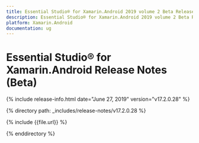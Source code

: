 ```yaml
---
title: Essential Studio® for Xamarin.Android 2019 volume 2 Beta Release Notes  
description: Essential Studio® for Xamarin.Android 2019 volume 2 Beta Release Notes  
platform: Xamarin.Android
documentation: ug
---
```


# Essential Studio® for Xamarin.Android  Release Notes (Beta) 

{% include release-info.html date="June 27, 2019"  version="v17.2.0.28" %} 


{% directory path: _includes/release-notes/v17.2.0.28 %}

{% include {{file.url}} %}

{% enddirectory %}